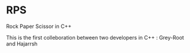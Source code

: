 # RPS
Rock Paper Scissor in C++

This is the first colleboration between two developers in C++ : Grey-Root and Hajarrsh 
